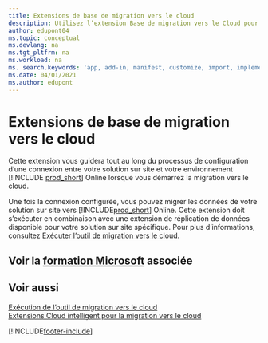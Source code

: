 ```yaml
---
title: Extensions de base de migration vers le cloud
description: Utilisez l’extension Base de migration vers le Cloud pour connecter votre solution sur site à Business Central Online.
author: edupont04
ms.topic: conceptual
ms.devlang: na
ms.tgt_pltfrm: na
ms.workload: na
ms. search.keywords: 'app, add-in, manifest, customize, import, implement'
ms.date: 04/01/2021
ms.author: edupont
---
```


# <a name="cloud-migration-base-extension"></a><a name="cloud-migration-base-extension"></a>Extensions de base de migration vers le cloud

Cette extension vous guidera tout au long du processus de configuration d’une connexion entre votre solution sur site et votre environnement [!INCLUDE [prod_short](includes/prod_short.md)] Online lorsque vous démarrez la migration vers le cloud.  

Une fois la connexion configurée, vous pouvez migrer les données de votre solution sur site vers [!INCLUDE[prod_short](includes/prod_short.md)] Online. Cette extension doit s’exécuter en combinaison avec une extension de réplication de données disponible pour votre solution sur site spécifique. Pour plus d’informations, consultez [Exécuter l’outil de migration vers le cloud](/dynamics365/business-central/dev-itpro/administration/migration-tool).  

## <a name="see-related-microsoft-training"></a><a name="see-related-microsoft-training"></a>Voir la [formation Microsoft](/training/modules/connect-intelligent-cloud-dynamics-365-business-central/) associée

## <a name="see-also"></a><a name="see-also"></a>Voir aussi

[Exécution de l’outil de migration vers le cloud](/dynamics365/business-central/dev-itpro/administration/migration-tool)  
[Extensions Cloud intelligent pour la migration vers le cloud](ui-extensions-data-replication.md)  


[!INCLUDE[footer-include](includes/footer-banner.md)]
